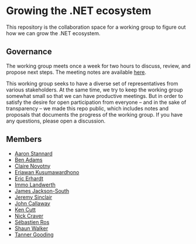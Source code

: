 # Growing the .NET ecosystem

This repository is the collaboration space for a working group to figure out how
we can grow the .NET ecosystem.

## Governance

The working group meets once a week for two hours to discuss, review, and
propose next steps. The meeting notes are available [here](meetings).

This working group seeks to have a diverse set of representatives from various
stakeholders. At the same time, we try to keep the working group somewhat small
so that we can have productive meetings. But in order to satisfy the desire for
open participation from everyone – and in the sake of transparency – we made
this repo public, which includes notes and proposals that documents the progress
of the working group. If you have any questions, please open a discussion.

## Members

* [Aaron Stannard](https://github.com/aaronontheweb)
* [Ben Adams](https://github.com/benaadams)
* [Claire Novotny](https://github.com/clairernovotny)
* [Eriawan Kusumawardhono](https://github.com/eriawan)
* [Eric Erhardt](https://github.com/eerhardt)
* [Immo Landwerth](https://github.com/terrajobst)
* [James Jackson-South](https://github.com/jimbobsquarepants)
* [Jeremy Sinclair](https://github.com/snickler)
* [John Callaway](https://github.com/ovation22)
* [Ken Cutt](https://github.com/kencutt)
* [Nick Craver](https://github.com/nickcraver)
* [Sébastien Ros](https://github.com/sebastienros)
* [Shaun Walker](https://github.com/sbwalker)
* [Tanner Gooding](https://github.com/tannergooding)
